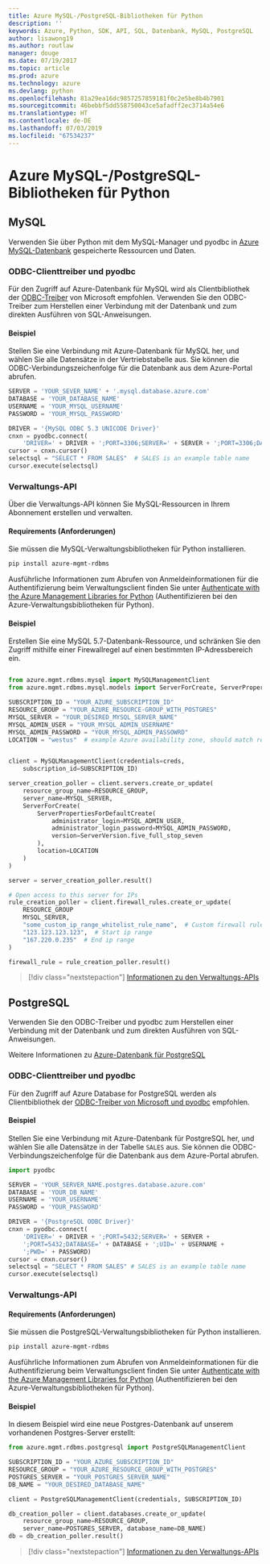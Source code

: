 ```yaml
---
title: Azure MySQL-/PostgreSQL-Bibliotheken für Python
description: ''
keywords: Azure, Python, SDK, API, SQL, Datenbank, MySQL, PostgreSQL
author: lisawong19
ms.author: routlaw
manager: douge
ms.date: 07/19/2017
ms.topic: article
ms.prod: azure
ms.technology: azure
ms.devlang: python
ms.openlocfilehash: 81a29ea16dc9857257859181f0c2e5be8b4b7901
ms.sourcegitcommit: 46bebbf5dd558750043ce5afadff2ec3714a54e6
ms.translationtype: HT
ms.contentlocale: de-DE
ms.lasthandoff: 07/03/2019
ms.locfileid: "67534237"
---
```

# <a name="azure-mysqlpostgresql-libraries-for-python"></a>Azure MySQL-/PostgreSQL-Bibliotheken für Python

## <a name="mysql"></a>MySQL

Verwenden Sie über Python mit dem MySQL-Manager und pyodbc in [Azure MySQL-Datenbank](/azure/mysql/overview) gespeicherte Ressourcen und Daten.

### <a name="client-odbc-driver-and-pyodbc"></a>ODBC-Clienttreiber und pyodbc

Für den Zugriff auf Azure-Datenbank für MySQL wird als Clientbibliothek der [ODBC-Treiber](/azure/sql-database/sql-database-connect-query-python#prerequisites) von Microsoft empfohlen. Verwenden Sie den ODBC-Treiber zum Herstellen einer Verbindung mit der Datenbank und zum direkten Ausführen von SQL-Anweisungen.

#### <a name="example"></a>Beispiel

Stellen Sie eine Verbindung mit Azure-Datenbank für MySQL her, und wählen Sie alle Datensätze in der Vertriebstabelle aus. Sie können die ODBC-Verbindungszeichenfolge für die Datenbank aus dem Azure-Portal abrufen.

```python
SERVER = 'YOUR_SEVER_NAME' + '.mysql.database.azure.com'
DATABASE = 'YOUR_DATABASE_NAME'
USERNAME = 'YOUR_MYSQL_USERNAME'
PASSWORD = 'YOUR_MYSQL_PASSWORD'

DRIVER = '{MySQL ODBC 5.3 UNICODE Driver}'
cnxn = pyodbc.connect(
    'DRIVER=' + DRIVER + ';PORT=3306;SERVER=' + SERVER + ';PORT=3306;DATABASE=' + DATABASE + ';UID=' + USERNAME + ';PWD=' + PASSWORD)
cursor = cnxn.cursor()
selectsql = "SELECT * FROM SALES"  # SALES is an example table name
cursor.execute(selectsql)
```

### <a name="management-api"></a>Verwaltungs-API

Über die Verwaltungs-API können Sie MySQL-Ressourcen in Ihrem Abonnement erstellen und verwalten.

#### <a name="requirements"></a>Requirements (Anforderungen)
Sie müssen die MySQL-Verwaltungsbibliotheken für Python installieren.
```bash
pip install azure-mgmt-rdbms
```

Ausführliche Informationen zum Abrufen von Anmeldeinformationen für die Authentifizierung beim Verwaltungsclient finden Sie unter [Authenticate with the Azure Management Libraries for Python](https://docs.microsoft.com/python/azure/python-sdk-azure-authenticate) (Authentifizieren bei den Azure-Verwaltungsbibliotheken für Python).

#### <a name="example"></a>Beispiel

Erstellen Sie eine MySQL 5.7-Datenbank-Ressource, und schränken Sie den Zugriff mithilfe einer Firewallregel auf einen bestimmten IP-Adressbereich ein.

```python

from azure.mgmt.rdbms.mysql import MySQLManagementClient
from azure.mgmt.rdbms.mysql.models import ServerForCreate, ServerPropertiesForDefaultCreate, ServerVersion

SUBSCRIPTION_ID = "YOUR_AZURE_SUBSCRIPTION_ID"
RESOURCE_GROUP = "YOUR_AZURE_RESOURCE-GROUP_WITH_POSTGRES"
MYSQL_SERVER = "YOUR_DESIRED_MYSQL_SERVER_NAME"
MYSQL_ADMIN_USER = "YOUR_MYSQL_ADMIN_USERNAME"
MYSQL_ADMIN_PASSWORD = "YOUR_MYSQL_ADMIN_PASSOWRD"
LOCATION = "westus"  # example Azure availability zone, should match resource group


client = MySQLManagementClient(credentials=creds,
    subscription_id=SUBSCRIPTION_ID)

server_creation_poller = client.servers.create_or_update(
    resource_group_name=RESOURCE_GROUP,
    server_name=MYSQL_SERVER,
    ServerForCreate(
        ServerPropertiesForDefaultCreate(
            administrator_login=MYSQL_ADMIN_USER,
            administrator_login_password=MYSQL_ADMIN_PASSWORD,
            version=ServerVersion.five_full_stop_seven
        ),
        location=LOCATION
    )
)

server = server_creation_poller.result()

# Open access to this server for IPs
rule_creation_poller = client.firewall_rules.create_or_update(
    RESOURCE_GROUP
    MYSQL_SERVER,
    "some_custom_ip_range_whitelist_rule_name",  # Custom firewall rule name
    "123.123.123.123",  # Start ip range
    "167.220.0.235"  # End ip range
)

firewall_rule = rule_creation_poller.result()
```

> [!div class="nextstepaction"]
> [Informationen zu den Verwaltungs-APIs](/python/api/overview/azure/postgresql/mysql/management)

## <a name="postgresql"></a>PostgreSQL
Verwenden Sie den ODBC-Treiber und pyodbc zum Herstellen einer Verbindung mit der Datenbank und zum direkten Ausführen von SQL-Anweisungen.

Weitere Informationen zu [Azure-Datenbank für PostgreSQL](https://docs.microsoft.com/azure/postgresql/)

### <a name="client-odbc-driver-and-pyodbc"></a>ODBC-Clienttreiber und pyodbc
Für den Zugriff auf Azure Database for PostgreSQL werden als Clientbibliothek der [ODBC-Treiber von Microsoft und pyodbc](https://docs.microsoft.com/azure/sql-database/sql-database-connect-query-python#prerequisites) empfohlen.

#### <a name="example"></a>Beispiel 

Stellen Sie eine Verbindung mit Azure-Datenbank für PostgreSQL her, und wählen Sie alle Datensätze in der Tabelle `SALES` aus. Sie können die ODBC-Verbindungszeichenfolge für die Datenbank aus dem Azure-Portal abrufen.

```python
import pyodbc

SERVER = 'YOUR_SERVER_NAME.postgres.database.azure.com'
DATABASE = 'YOUR_DB_NAME'
USERNAME = 'YOUR_USERNAME'
PASSWORD = 'YOUR_PASSWORD'

DRIVER = '{PostgreSQL ODBC Driver}'
cnxn = pyodbc.connect(
    'DRIVER=' + DRIVER + ';PORT=5432;SERVER=' + SERVER +
    ';PORT=5432;DATABASE=' + DATABASE + ';UID=' + USERNAME +
    ';PWD=' + PASSWORD)
cursor = cnxn.cursor()
selectsql = "SELECT * FROM SALES" # SALES is an example table name
cursor.execute(selectsql)
```

### <a name="management-api"></a>Verwaltungs-API
#### <a name="requirements"></a>Requirements (Anforderungen)
Sie müssen die PostgreSQL-Verwaltungsbibliotheken für Python installieren.
```bash
pip install azure-mgmt-rdbms
```

Ausführliche Informationen zum Abrufen von Anmeldeinformationen für die Authentifizierung beim Verwaltungsclient finden Sie unter [Authenticate with the Azure Management Libraries for Python](https://docs.microsoft.com/python/azure/python-sdk-azure-authenticate) (Authentifizieren bei den Azure-Verwaltungsbibliotheken für Python).

#### <a name="example"></a>Beispiel
In diesem Beispiel wird eine neue Postgres-Datenbank auf unserem vorhandenen Postgres-Server erstellt:
```python
from azure.mgmt.rdbms.postgresql import PostgreSQLManagementClient

SUBSCRIPTION_ID = "YOUR_AZURE_SUBSCRIPTION_ID"
RESOURCE_GROUP = "YOUR_AZURE_RESOURCE_GROUP_WITH_POSTGRES"
POSTGRES_SERVER = "YOUR_POSTGRES_SERVER_NAME"
DB_NAME = "YOUR_DESIRED_DATABASE_NAME"

client = PostgreSQLManagementClient(credentials, SUBSCRIPTION_ID)

db_creation_poller = client.databases.create_or_update(
    resource_group_name=RESOURCE_GROUP,
    server_name=POSTGRES_SERVER, database_name=DB_NAME)
db = db_creation_poller.result()
```

> [!div class="nextstepaction"]
> [Informationen zu den Verwaltungs-APIs](/python/api/overview/azure/postgresql/mysql/management)
